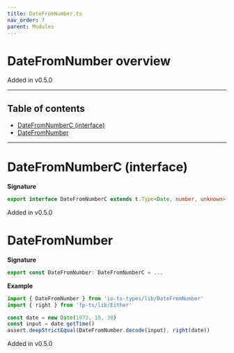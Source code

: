 ```yaml
---
title: DateFromNumber.ts
nav_order: 7
parent: Modules
---
```


# DateFromNumber overview

Added in v0.5.0

---

<h2 class="text-delta">Table of contents</h2>

- [DateFromNumberC (interface)](#datefromnumberc-interface)
- [DateFromNumber](#datefromnumber)

---

# DateFromNumberC (interface)

**Signature**

```ts
export interface DateFromNumberC extends t.Type<Date, number, unknown> {}
```

Added in v0.5.0

# DateFromNumber

**Signature**

```ts
export const DateFromNumber: DateFromNumberC = ...
```

**Example**

```ts
import { DateFromNumber } from 'io-ts-types/lib/DateFromNumber'
import { right } from 'fp-ts/lib/Either'

const date = new Date(1973, 10, 30)
const input = date.getTime()
assert.deepStrictEqual(DateFromNumber.decode(input), right(date))
```

Added in v0.5.0
